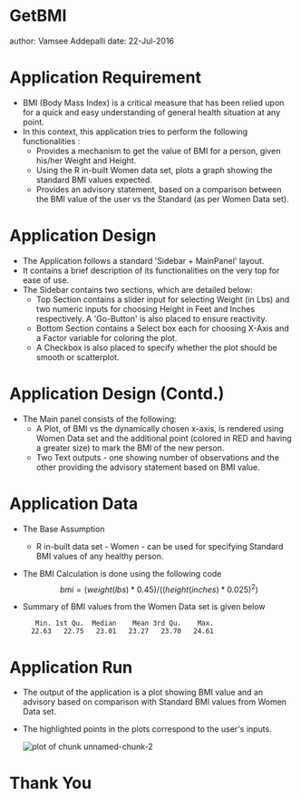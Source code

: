GetBMI
========================================================
author: Vamsee Addepalli
date: 22-Jul-2016

Application Requirement
========================================================

- BMI (Body Mass Index) is a critical measure that has been relied upon for a quick and easy understanding of general health situation at any point.
- In this context, this application tries to perform the following functionalities :
    + Provides a mechanism to get the value of BMI for a person, given his/her Weight and Height.
    + Using the R in-built Women data set, plots a graph showing the standard BMI values expected.  
    + Provides an advisory statement, based on a comparison between the BMI value of the user vs the Standard (as per Women Data set).  


Application Design
========================================================

- The Application follows a standard 'Sidebar + MainPanel' layout.  
- It contains a brief description of its functionalities on the very top for ease of use.  
- The Sidebar contains two sections, which are detailed below:
    + Top Section contains a slider input for selecting Weight (in Lbs) and two numeric inputs for choosing Height in Feet and Inches respectively. A 'Go-Button' is also placed to ensure reactivity.
    + Bottom Section contains a Select box each for choosing X-Axis and a Factor variable for coloring the plot.
    + A Checkbox is also placed to specify whether the plot should be smooth or scatterplot.


Application Design (Contd.)
========================================================

- The Main panel consists of the following:
    + A Plot, of BMI vs the dynamically chosen x-axis, is rendered using Women Data set and the additional point (colored in RED and having a greater size) to mark the BMI of the new person.
    + Two Text outputs - one showing number of observations and the other providing the advisory statement based on BMI value.


Application Data
========================================================

- The Base Assumption 
    + R in-built data set - Women - can be used for specifying Standard BMI values of any healthy person.
- The BMI Calculation is done using the following code  
    $$ bmi = (weight (lbs) * 0.45) / ((height (inches) * 0.025) ^ 2) $$
- Summary of BMI values from the Women Data set is given below
    
    ```
       Min. 1st Qu.  Median    Mean 3rd Qu.    Max. 
      22.63   22.75   23.01   23.27   23.70   24.61 
    ```

Application Run
========================================================

- The output of the application is a plot showing BMI value and an advisory based on comparison with Standard BMI values from Women Data set.
- The highlighted points in the plots correspond to the user's inputs.

    ![plot of chunk unnamed-chunk-2](GetBMI-figure/unnamed-chunk-2-1.png)
    
Thank You
========================================================
